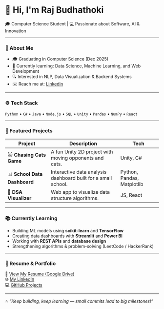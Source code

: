 # 👋 Hi, I'm Raj Budhathoki

🎓 Computer Science Student | 💻 Passionate about Software, AI & Innovation  

---

### 🧠 About Me
- 🎓 Graduating in Computer Science (Dec 2025)
- 🌱 Currently learning: Data Science, Machine Learning, and Web Development
- 🔍 Interested in NLP, Data Visualization & Backend Systems
- ✉️ Reach me at: [LinkedIn](https://linkedin.com/in/raj-budhathoki-0871392a2)

---

### ⚙️ Tech Stack
`Python` • `C#` • `Java` • `Node.js` • `SQL` • `Unity` • `Pandas` • `NumPy` • `React`

---

### 🧩 Featured Projects
| Project | Description | Tech |
|----------|--------------|------|
| 🐱 **Chasing Cats Game** | A fun Unity 2D project with moving opponents and cats. | Unity, C# |
| 📊 **School Data Dashboard** | Interactive data analysis dashboard built for a small school. | Python, Pandas, Matplotlib |
| 🧮 **DSA Visualizer** | Web app to visualize data structure algorithms. | JS, React |

---

### 📚 Currently Learning
- Building ML models using **scikit-learn** and **TensorFlow**
- Creating data dashboards with **Streamlit** and **Power BI**
- Working with **REST APIs** and **database design**
- Strengthening algorithms & problem-solving (LeetCode / HackerRank)

---

### 💼 Resume & Portfolio
📄 [View My Resume (Google Drive)](https://drive.google.com/file/d/1giAXpv2tcVvPJV3NyU-dBLEj4jpwYhKC/view?usp=drive_link)  
🌐 [My LinkedIn](https://linkedin.com/in/raj-budhathoki-0871392a2)  
💻 [GitHub Projects](https://github.com/Razz0147)

---

⭐️ _“Keep building, keep learning — small commits lead to big milestones!”_
